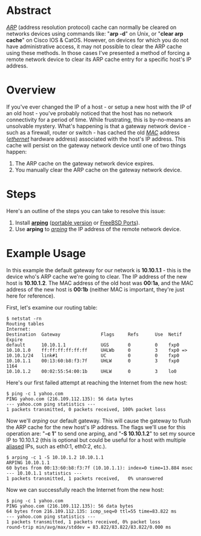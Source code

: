 # Abstract

*[ARP](http://en.wikipedia.org/wiki/Address_resolution_protocol)* (address resolution protocol) cache can normally be cleared on networks devices using commands like: "**arp -d**" on Unix, or "**clear arp cache**" on Cisco IOS & CatOS. However, on devices for which you do not have administrative access, it may not possible to clear the ARP cache using these methods. In those cases I've presented a method of forcing a remote network device to clear its ARP cache entry for a specific host's IP address.

# Overview

If you've ever changed the IP of a host - or setup a new host with the IP of an old host - you've probably noticed that the host has no network connectivity for a period of time. While frustrating, this is by-no-means an unsolvable mystery. What's happening is that a gateway network device - such as a firewall, router or switch - has cached the old *[MAC](http://en.wikipedia.org/wiki/MAC_Address)* address (*[ethernet](http://en.wikipedia.org/wiki/Ethernet)* hardware address) associated with the host's IP address. This cache will persist on the gateway network device until one of two things happen:

1. The ARP cache on the gateway network device expires.
2. You manually clear the ARP cache on the gateway network device.

# Steps
Here's an outline of the steps you can take to resolve this issue:

1. Install **[arping](http://www.habets.pp.se/synscan/programs.php?prog=arping)** ([portable version](http://www.habets.pp.se/synscan/programs.php?prog=arping) or [FreeBSD Ports](http://www.freebsd.org/cgi/cvsweb.cgi/ports/net/arping/)).
2. Use **arping** to *[arping](http://en.wikipedia.org/wiki/Arping)* the IP address of the remote network device.

# Example Usage

In this example the default gateway for our network is **10.10.1.1** - this is the device who's ARP cache we're going to clear. The IP address of the new host is **10.10.1.2**. The MAC address of the old host was **00:1a**, and the MAC address of the new host is **00:1b** (neither MAC is important, they're just here for reference).

First, let's examine our routing table:

	$ netstat -rn
	Routing tables
	Internet:
	Destination  Gateway               Flags     Refs      Use  Netif Expire
	default      10.10.1.1             UGS       0         0    fxp0
	10.10.1.0    ff:ff:ff:ff:ff:ff     UHLWb     0         3    fxp0 =>
	10.10.1/24   link#1                UC        0         0    fxp0
	10.10.1.1    00:13:60:b8:f3:7f     UHLW      0         3    fxp0   1164
	10.10.1.2    00:02:55:54:00:1b     UHLW      0         3    lo0

Here's our first failed attempt at reaching the Internet from the new host:

	$ ping -c 1 yahoo.com
	PING yahoo.com (216.109.112.135): 56 data bytes
	--- yahoo.com ping statistics ---
	1 packets transmitted, 0 packets received, 100% packet loss


Now we'll *arping* our default gateway. This will cause the gateway to flush the ARP cache for the new host's IP address. The flags we'll use for this operation are: "**-c 1**" to send one arping, and "**-S 10.10.1.2**" to set my source IP to 10.10.1.2 (this is optional but could be useful for a host with multiple [aliased](http://www.freebsd.org/cgi/man.cgi?query=ifconfig) IPs, such as eth0:1, eth0:2, etc.).

	$ arping -c 1 -S 10.10.1.2 10.10.1.1
	ARPING 10.10.1.1
	60 bytes from 00:13:60:b8:f3:7f (10.10.1.1): index=0 time=13.884 msec
	--- 10.10.1.1 statistics ---
	1 packets transmitted, 1 packets received,   0% unanswered

Now we can successfully reach the Internet from the new host:

	$ ping -c 1 yahoo.com
	PING yahoo.com (216.109.112.135): 56 data bytes
	64 bytes from 216.109.112.135: icmp_seq=0 ttl=55 time=83.822 ms
	--- yahoo.com ping statistics ---
	1 packets transmitted, 1 packets received, 0% packet loss
	round-trip min/avg/max/stddev = 83.822/83.822/83.822/0.000 ms
